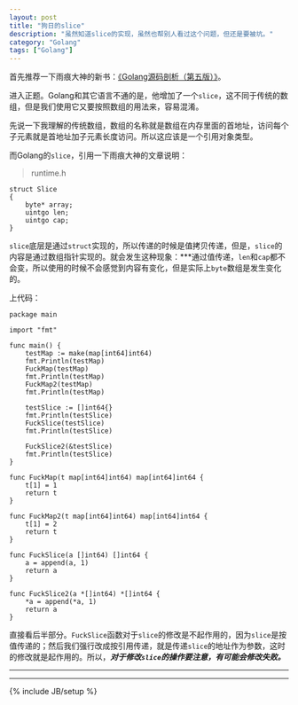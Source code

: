 ```yaml
---
layout: post
title: "狗日的slice"
description: "虽然知道slice的实现，虽然也帮别人看过这个问题，但还是要被坑。"
category: "Golang"
tags: ["Golang"]
---
```


首先推荐一下雨痕大神的新书：[《Golang源码剖析（第五版）》](https://github.com/qyuhen/book)。

进入正题。Golang和其它语言不通的是，他增加了一个`slice`，这不同于传统的数组，但是我们使用它又要按照数组的用法来，容易混淆。

先说一下我理解的传统数组，数组的名称就是数组在内存里面的首地址，访问每个子元素就是首地址加子元素长度访问。所以这应该是一个引用对象类型。

而Golang的`slice`，引用一下雨痕大神的文章说明：

> runtime.h


	struct Slice
	{
		byte* array;
		uintgo len;
		uintgo cap;
	}




`slice`底层是通过`struct`实现的，所以传递的时候是值拷贝传递，但是，`slice`的内容是通过数组指针实现的。就会发生这种现象：***通过值传递，`len`和`cap`都不会变，所以使用的时候不会感觉到内容有变化，但是实际上`byte`数组是发生变化的。

上代码：

	package main
	
	import "fmt"
	
	func main() {
		testMap := make(map[int64]int64)
		fmt.Println(testMap)
		FuckMap(testMap)
		fmt.Println(testMap)
		FuckMap2(testMap)
		fmt.Println(testMap)
	
		testSlice := []int64{}
		fmt.Println(testSlice)
		FuckSlice(testSlice)
		fmt.Println(testSlice)
		
		FuckSlice2(&testSlice)
		fmt.Println(testSlice)
	}
	
	func FuckMap(t map[int64]int64) map[int64]int64 {
		t[1] = 1
		return t
	}
	
	func FuckMap2(t map[int64]int64) map[int64]int64 {
		t[1] = 2
		return t
	}
	
	func FuckSlice(a []int64) []int64 {
		a = append(a, 1)
		return a
	}
	
	func FuckSlice2(a *[]int64) *[]int64 {
		*a = append(*a, 1)
		return a
	}
	
直接看后半部分。`FuckSlice`函数对于`slice`的修改是不起作用的，因为`slice`是按值传递的；然后我们强行改成按引用传递，就是传递`slice`的地址作为参数，这时的修改就是起作用的。所以，***对于修改`slice`的操作要注意，有可能会修改失败。***


---


---

{% include JB/setup %}
